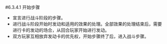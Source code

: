 #6.3.4.1        开始步骤
* 宣言进行战斗阶段的步骤。
* 进行战斗阶段开始时发动和适用的效果的处理。全部效果的处理结束后，需要进行卡的发动的场合，从回合玩家开始进行发动。
* 双方玩家互相放弃发动卡的优先权，开始步骤终了后，进入战斗步骤。
